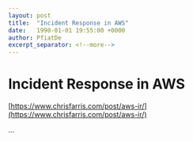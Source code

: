 ```yaml
---
layout: post
title:  "Incident Response in AWS"
date:   1990-01-01 19:55:00 +0000
author: PfiatDe
excerpt_separator: <!--more-->
---
```


# Incident Response in AWS

[https://www.chrisfarris.com/post/aws-ir/](https://www.chrisfarris.com/post/aws-ir/)

...
<!--more-->

